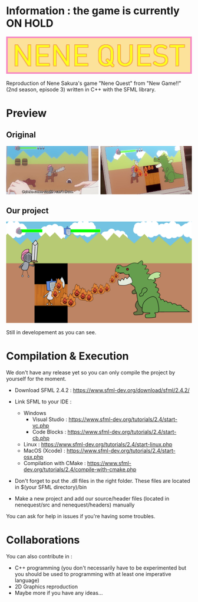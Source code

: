 # Information : the game is currently ON HOLD

![title](title.png)

Reproduction of Nene Sakura's game "Nene Quest" from "New Game!!" (2nd season, episode 3) written in C++ with the SFML library.

# Preview

## Original

![](samples/screenshot01.png)

## Our project

![](samples/screenshot02.png)

Still in developement as you can see.

# Compilation & Execution

We don't have any release yet so you can only compile the project by yourself for the moment.

* Download SFML 2.4.2 : https://www.sfml-dev.org/download/sfml/2.4.2/

* Link SFML to your IDE :
  + Windows
    - Visual Studio : https://www.sfml-dev.org/tutorials/2.4/start-vc.php
    - Code Blocks : https://www.sfml-dev.org/tutorials/2.4/start-cb.php
  + Linux : https://www.sfml-dev.org/tutorials/2.4/start-linux.php
  + MacOS (Xcode) : https://www.sfml-dev.org/tutorials/2.4/start-osx.php
  + Compilation with CMake : https://www.sfml-dev.org/tutorials/2.4/compile-with-cmake.php
  
* Don't forget to put the .dll files in the right folder. These files are located in $(your SFML directory)/bin

* Make a new project and add our source/header files (located in nenequest/src and nenequest/headers) manually

You can ask for help in issues if you're having some troubles.

# Collaborations

You can also contribute in :
- C++ programming (you don't necessarily have to be experimented but you should be used to programming with at least one imperative language)
- 2D Graphics reproduction
- Maybe more if you have any ideas...

